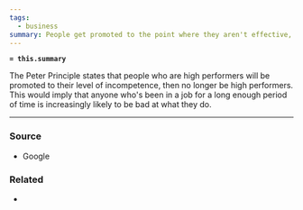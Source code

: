 ```yaml
---
tags:
  - business
summary: People get promoted to the point where they aren't effective, then stop getting promoted.
---
```

**`= this.summary`**

The Peter Principle states that people who are high performers will be promoted to their level of incompetence, then no longer be high performers. This would imply that anyone who's been in a job for a long enough period of time is increasingly likely to be bad at what they do. 

---
### Source
- Google

### Related
- 